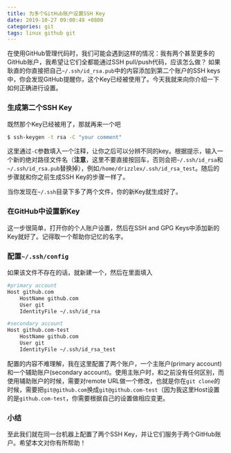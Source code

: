 ```yaml
---
title: 为多个GitHub账户设置SSH Key
date: 2019-10-27 09:00:49 +0800
categories: git
tags: linux github git
---
```


在使用GitHub管理代码时，我们可能会遇到这样的情况：我有两个甚至更多的GitHub账户，我希望让它们全都能通过SSH pull/push代码，应该怎么做？
如果耿直的你直接把自己`~/.ssh/id_rsa.pub`中的内容添加到第二个账户的SSH keys中，你会发现GitHub提醒你，这个Key已经被使用了。今天我就来向你介绍一下如何正确进行设置。

### 生成第二个SSH Key
既然那个Key已经被用了，那就再来一个吧
```bash
$ ssh-keygen -t rsa -C "your comment"
```

这里通过`-C`参数填入一个注释，让你之后可以分辨不同的key。根据提示，输入一个新的绝对路径文件名（**注意**，这里不要直接按回车，否则会把`~/.ssh/id_rsa`和`~/.ssh/id_rsa.pub`替换掉），例如`/home/drizzlex/.ssh/id_rsa_test`。随后的步骤就和你之前生成SSH Key的步骤一样了。

当你发现在`~/.ssh`目录下多了两个文件，你的新Key就生成好了。

### 在GitHub中设置新Key
这一步很简单，打开你的个人账户设置，然后在SSH and GPG Keys中添加新的Key就好了。记得取一个帮助你记忆的名字。

### 配置`~/.ssh/config`
如果该文件不存在的话，就新建一个，然后在里面填入
```bash
#primary account
Host github.com
	HostName github.com
	User git
	IdentityFile ~/.ssh/id_rsa

#secondary account
Host github.com-test
	HostName github.com
	User git
	IdentityFile ~/.ssh/id_rsa_test

```
配置的内容不难理解，我在这里配置了两个账户，一个主账户(primary account)和一个辅助账户(secondary account)。使用主账户时，和之前没有任何区别，而使用辅助账户的时候，需要对remote URL做一个修改，也就是你在`git clone`的时候，需要把`git@github.com`换成`git@github.com-test`（因为我这里Host设置的是`github.com-test`，你需要根据自己的设置做相应变更。

### 小结
至此我们就在同一台机器上配置了两个SSH Key，并让它们服务于两个GitHub账户。希望本文对你有所帮助！
